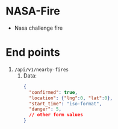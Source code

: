 # NASA-Fire
-  Nasa challenge fire

# End points

1. `/api/v1/nearby-fires`
   1. Data:
      ```json
      {
        "confirmed": true,
        "location": {"lng":0, "lat":0},
        "start_time": "iso-format",
        "danger": 5,
        // other form values
      }
      ```
